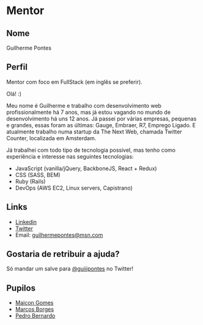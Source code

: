 # Mentor


## Nome

Guilherme Pontes

## Perfil

Mentor com foco em FullStack (em inglês se preferir).

Olá! :)

Meu nome é Guilherme e trabalho com desenvolvimento web profissionalmente há 7 anos, mas já estou vagando no mundo de desenvolvimento há uns 12 anos. Já passei por várias empresas, pequenas e grandes, essas foram as últimas: Gauge, Embraer, R7, Emprego Ligado. E atualmente trabalho numa startup da The Next Web, chamada Twitter Counter, localizada em Amsterdam.

Já trabalhei com todo tipo de tecnologia possível, mas tenho como experiência e interesse nas seguintes tecnologias:

- JavaScript (vanilla/jQuery, BackboneJS, React + Redux)
- CSS (SASS, BEM)
- Ruby (Rails)
- DevOps (AWS EC2, Linux servers, Capistrano)

## Links

- [Linkedin](http://linkedin.com/in/guilhermepontes)
- [Twitter](http:///twitter.com/guiiipontes)
- Email: guilhermepontes@msn.com


## Gostaria de retribuir a ajuda?

Só mandar um salve para [@guiiipontes](http://twitter.com/guiiipontes) no Twitter!

## Pupilos

* [Maicon Gomes](/profiles/pupils/profiles/atreyucore.md)
* [Marcos Borges](/profiles/pupils/profiles/marcosabb.md)
* [Pedro Bernardo](/profiles/pupils/profiles/pedbernardo.md)
